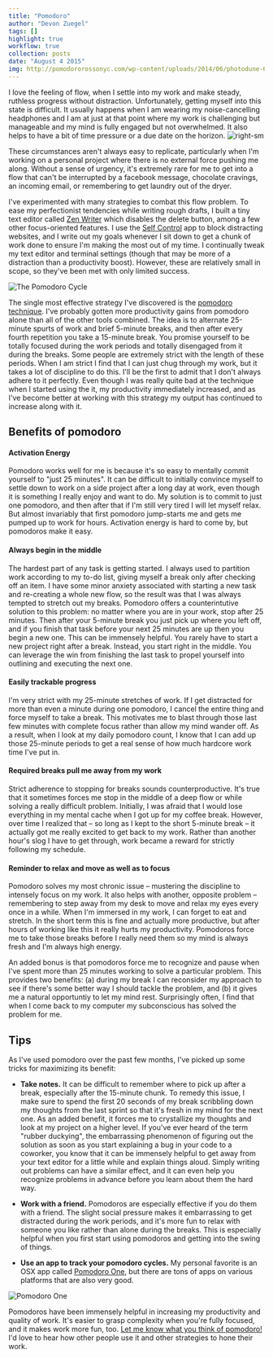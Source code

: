 ```yaml
---
title: "Pomodoro"
author: "Devon Zuegel"
tags: []
highlight: true
workflow: true
collection: posts
date: "August 4 2015"
img: http://pomodororossonyc.com/wp-content/uploads/2014/06/photodune-680322-tomato-xs.jpg
---
```


I love the feeling of flow, when I settle into my work and make steady, ruthless progress without distraction. Unfortunately, getting myself into this state is difficult. It usually happens when I am wearing my noise-cancelling headphones and I am at just at that point where my work is challenging but manageable and my mind is fully engaged but not overwhelmed. It also helps to have a bit of time pressure or a due date on the horizon.
![right-sm](//upload.wikimedia.org/wikipedia/commons/3/34/Il_pomodoro.jpg)

These circumstances aren't always easy to replicate, particularly when I'm working on a personal project where there is no external force pushing me along. Without a sense of urgency, it's extremely rare for me to get into a flow that can't be interrupted by a facebook message, chocolate cravings, an incoming email, or remembering to get laundry out of the dryer.

I've experimented with many strategies to combat this flow problem. To ease my perfectionist tendencies while writing rough drafts, I built a tiny text editor called [Zen Writer](//zenwriter.io) which disables the delete button, among a few other focus-oriented features. I use the [Self Control](//selfcontrolapp.com) app to block distracting websites, and I write out my goals whenever I sit down to get a chunk of work done to ensure I'm making the most out of my time. I continually tweak my text editor and terminal settings (though that may be more of a distraction than a productivity boost). However, these are relatively small in scope, so they've been met with only limited success.

![The Pomodoro Cycle](../assets/pomodoro-cycle.jpg)

The single most effective strategy I've discovered is the [pomodoro technique](http://pomodorotechnique.com/). I've probably gotten more productivity gains from pomodoro alone than all of the other tools combined. The idea is to alternate 25-minute spurts of work and brief 5-minute breaks, and then after every fourth repetition you take a 15-minute break. You promise yourself to be totally focused during the work periods and totally disengaged from it during the breaks. Some people are extremely strict with the length of these periods. When I am strict I find that I can just chug through my work, but it takes a lot of discipline to do this. I'll be the first to admit that I don't always adhere to it perfectly. Even though I was really quite bad at the technique when I started using the it, my productivity immediately increased, and as I've become better at working with this strategy my output has continued to increase along with it.

## Benefits of pomodoro ##

#### Activation Energy ####
Pomodoro works well for me is because it's so easy to mentally commit yourself to "just 25 minutes". It can be difficult to initially convince myself to settle down to work on a side project after a long day at work, even though it is something I really enjoy and want to do. My solution is to commit to just one pomodoro, and then after that if I'm still very tired I will let myself relax. But almost invariably that first pomodoro jump-starts me and gets me pumped up to work for hours. Activation energy is hard to come by, but pomodoros make it easy.

#### Always begin in the middle ####
The hardest part of any task is getting started. I always used to partition work according to my to-do list, giving myself a break only after checking off an item. I have some minor anxiety associated with starting a new task and re-creating a whole new flow, so the result was that I was always tempted to stretch out my breaks. Pomodoro offers a counterintutive solution to this problem: no matter where you are in your work, stop after 25 minutes. Then after your 5-minute break you just pick up where you left off, and if you finish that task before your next 25 minutes are up then you begin a new one. This can be immensely helpful. You rarely have to start a new project right after a break. Instead, you start right in the middle. You can leverage the win from finishing the last task to propel yourself into outlining and executing the next one.

#### Easily trackable progress ####
I'm very strict with my 25-minute stretches of work. If I get distracted for more than even a minute during one pomodoro, I cancel the entire thing and force myself to take a break. This motivates me to blast through those last few minutes with complete focus rather than allow my mind wander off. As a result, when I look at my daily pomodoro count, I know that I can add up those 25-minute periods to get a real sense of how much hardcore work time I've put in.

#### Required breaks pull me away from my work ####
Strict adherence to stopping for breaks sounds counterproductive. It's true that it sometimes forces me stop in the middle of a deep flow or while solving a really difficult problem. Initially, I was afraid that I would lose everything in my mental cache when I got up for my coffee break. However, over time I realized that – so long as I kept to the short 5-minute break – it actually got me really excited to get back to my work. Rather than another hour's slog I have to get through, work became a reward for strictly following my schedule.

#### Reminder to relax and move as well as to focus ####
Pomodoro solves my most chronic issue – mustering the discipline to intensely focus on my work. It also helps with another, opposite problem – remembering to step away from my desk to move and relax my eyes every once in a while. When I'm immersed in my work, I can forget to eat and stretch. In the short term this is fine and actually more productive, but after hours of working like this it really hurts my productivity. Pomodoros force me to take those breaks before I really need them so my mind is always fresh and I'm always high energy.

An added bonus is that pomodoros force me to recognize and pause when I've spent more than 25 minutes working to solve a particular problem. This provides two benefits: (a) during my break I can reconsider my approach to see if there's some better way I should tackle the problem, and (b) it gives me a natural opportuntiy to let my mind rest. Surprisingly often, I find that when I come back to my computer my subconscious has solved the problem for me.

## Tips ##

As I've used pomodoro over the past few months, I've picked up some tricks for maximizing its benefit:

- **Take notes.** It can be difficult to remember where to pick up after a break, especially after the 15-minute chunk. To remedy this issue, I make sure to spend the first 20 seconds of my break scribbling down my thoughts from the last sprint so that it's fresh in my mind for the next one. As an added benefit, it forces me to crystallize my thoughts and look at my project on a higher level. If you've ever heard of the term "rubber duckying", the embarrassing phenomenon of figuring out the solution as soon as you start explaining a bug in your code to a coworker, you know that it can be immensely helpful to get away from your text editor for a little while and explain things aloud. Simply writing out problems can have a similar effect, and it can even help you recognize problems in advance before you learn about them the hard way.

- **Work with a friend.** Pomodoros are especially effective if you do them with a friend. The slight social pressure makes it embarrassing to get distracted during the work periods, and it's more fun to relax with someone you like rather than alone during the breaks. This is especially helpful when you first start using pomodoros and getting into the swing of things.

- **Use an app to track your pomodoro cycles.** My personal favorite is an OSX app called [Pomodoro One](//itunes.apple.com/us/app/pomodoro-one/id907364780?mt=12), but there are tons of apps on various platforms that are also very good.

![Pomodoro One](../assets/pomodoro-lg.png)

Pomodoros have been immensely helpful in increasing my productivity and quality of work. It's easier to grasp complexity when you're fully focused, and it makes work more fun, too. [Let me know what you think of pomodoro!](//twitter.com/devonzuegel) I'd love to hear how other people use it and other strategies to hone their work.